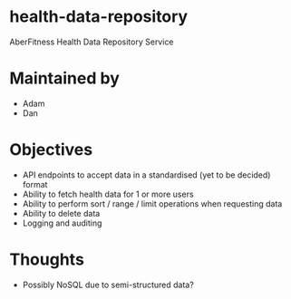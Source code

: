 # health-data-repository
AberFitness Health Data Repository Service

# Maintained by
* Adam
* Dan

# Objectives
* API endpoints to accept data in a standardised (yet to be decided) format
* Ability to fetch health data for 1 or more users
* Ability to perform sort / range / limit operations when requesting data
* Ability to delete data 
* Logging and auditing


# Thoughts
* Possibly NoSQL due to semi-structured data?
